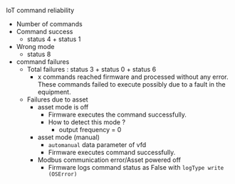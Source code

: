
IoT command reliability 
- Number of commands
- Command success 
	- status 4 + status 1
- Wrong mode
	- status 8
- command failures
	- Total failures : status 3 + status 0 + status 6 
		- x commands reached firmware and processed without any error. These commands failed to execute possibly due to a fault in the equipment. 
	- Failures due to asset
		- asset mode is off
			- Firmware executes the command successfully.
			- How to detect this mode ?
				- output frequency = 0 
		- asset mode (manual)
			- `automanual` data parameter of vfd
			- Firmware executes command successfully.
		- Modbus communication error/Asset powered off
			- Firmware logs command status as False with  `logType write (OSError)`
<!--stackedit_data:
eyJoaXN0b3J5IjpbLTE3Mzk4NjU4NzIsLTk3NDcyMjg4MV19
-->